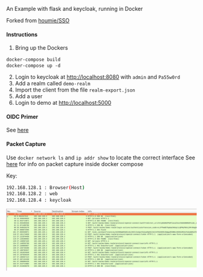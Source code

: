 An Example with flask and keycloak, running in Docker

Forked from [houmie/SSO](https://github.com/houmie/sso)

#### Instructions
1. Bring up the Dockers

```
docker-compose build
docker-compose up -d
```
2. Login to keycloak at [http://localhost:8080](http://localhost:8080) with `admin` and `Pa55w0rd`
3. Add a realm called `demo-realm`
3. Import the client from the file `realm-export.json`
4. Add a user
5. Login to demo at [http://localhost:5000](http://localhost:5000)

#### OIDC Primer

See [here](https://developer.okta.com/blog/2017/07/25/oidc-primer-part-1)
#### Packet Capture

Use `docker network ls` and `ip addr show` to locate the correct interface
See [here](https://byteplumbing.net/2018/01/inspecting-docker-container-network-traffic/) for info on packet capture inside docker compose

Key:

```bash
192.168.128.1 : Browser(Host)
192.168.128.2 : web
192.168.128.4 : keycloak
```

![Wireshark HTTP](wireshark.png)

